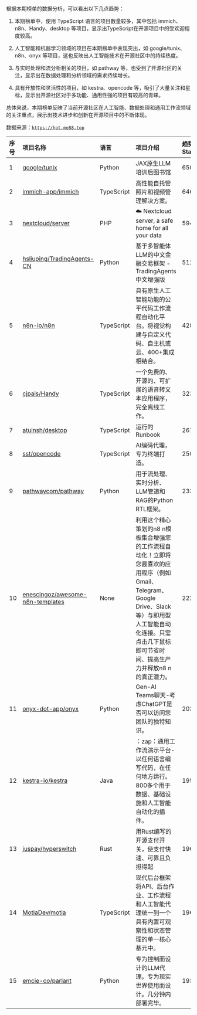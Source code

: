 根据本期榜单的数据分析，可以看出以下几点趋势：

1. 本期榜单中，使用 TypeScript 语言的项目数量较多，其中包括 immich、n8n、Handy、desktop 等项目，显示出TypeScript在开源项目中的受欢迎程度较高。

2. 人工智能和机器学习领域的项目在本期榜单中表现突出，如 google/tunix、n8n、onyx 等项目，这也反映出人工智能技术在开源社区中的持续热度。

3. 与实时处理和流分析相关的项目，如 pathway 等，也受到了开源社区的关注，显示出在数据处理和分析领域的需求持续增长。

4. 具有开放性和灵活性的项目，如 kestra、opencode 等，吸引了大量关注和星标，显示出开源社区对于多功能、通用性强的项目有较高的青睐。

总体来说，本期榜单反映了当前开源社区在人工智能、数据处理和通用工作流领域的关注重点，展示出技术进步和创新在开源项目中的不断体现。

数据来源：[`https://hot.me88.top`](https://hot.me88.top)

|序号|项目名称|语言|项目介绍|趋势Star|当前Star|热度|创建时间|
|:---|:---|:---|:---|:---|:---|:---|:---|
|1|[google/tunix](https://github.com/google/tunix)|Python|JAX原生LLM培训后图书馆|650|1287|206|2025-04-02|
|2|[immich-app/immich](https://github.com/immich-app/immich)|TypeScript|高性能自托管照片和视频管理解决方案。|646|79312|198|2022-02-03|
|3|[nextcloud/server](https://github.com/nextcloud/server)|PHP|☁️ Nextcloud server, a safe home for all your data|594|32563|186|2016-06-02|
|4|[hsliuping/TradingAgents-CN](https://github.com/hsliuping/TradingAgents-CN)|Python|基于多智能体LLM的中文金融交易框架 - TradingAgents中文增强版|512|8217|168|2025-06-26|
|5|[n8n-io/n8n](https://github.com/n8n-io/n8n)|TypeScript|具有原生人工智能功能的公平代码工作流程自动化平台。将视觉构建与自定义代码、自主机或云、400+集成相结合。|428|144787|152|2019-06-22|
|6|[cjpais/Handy](https://github.com/cjpais/Handy)|TypeScript|一个免费的、开源的、可扩展的语音转文本应用程序，完全离线工作。|323|1750|99|2025-02-13|
|7|[atuinsh/desktop](https://github.com/atuinsh/desktop)|TypeScript|运行的Runbook |267|1095|81|2025-06-06|
|8|[sst/opencode](https://github.com/sst/opencode)|TypeScript|AI编码代理，专为终端打造。|250|26392|78|2025-04-30|
|9|[pathwaycom/pathway](https://github.com/pathwaycom/pathway)|Python|用于流处理、实时分析、LLM管道和RAG的Python RTL框架。|233|44157|72|2022-11-27|
|10|[enescingoz/awesome-n8n-templates](https://github.com/enescingoz/awesome-n8n-templates)|None|利用这个精心策划的n8 n模板集合增强您的工作流程自动化！立即将您最喜欢的应用程序（例如Gmail、Telegram、Google Drive、Slack等）与即用型人工智能自动化连接。只需点击几下鼠标即可节省时间、提高生产力并释放n8 n的真正潜力。|222|13073|72|2025-05-08|
|11|[onyx-dot-app/onyx](https://github.com/onyx-dot-app/onyx)|Python|Gen-AI Teams聊天-考虑ChatGPT是否可以访问您团队的独特知识。|203|15298|65|2023-04-27|
|12|[kestra-io/kestra](https://github.com/kestra-io/kestra)|Java|：zap：通用工作流演示平台-以任何语言编写代码，在任何地方运行。800多个用于数据、基础设施和人工智能自动化的插件。|195|21642|63|2019-08-24|
|13|[juspay/hyperswitch](https://github.com/juspay/hyperswitch)|Rust|用Rust编写的开源支付开关，使支付快速、可靠且负担得起|196|35005|61|2022-10-17|
|14|[MotiaDev/motia](https://github.com/MotiaDev/motia)|TypeScript|现代后台框架将API、后台作业、工作流程和人工智能代理统一到一个具有内置可观察性和状态管理的单一核心基元中。|196|8973|61|2025-01-02|
|15|[emcie-co/parlant](https://github.com/emcie-co/parlant)|Python|专为控制而设计的LLM代理。专为现实世界使用而设计。几分钟内部署完毕。|193|13230|59|2024-02-15|